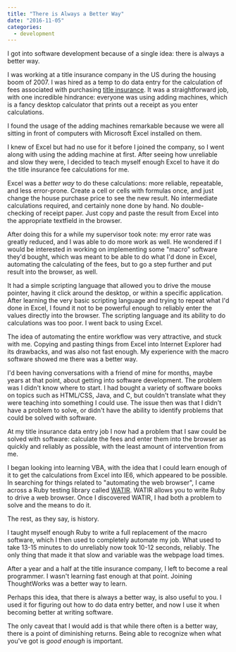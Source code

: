 ```yaml
---
title: "There is Always a Better Way"
date: "2016-11-05"
categories:
  - development
---
```

I got into software development because of a single idea: there is always a better way.

I was working at a title insurance company in the US during the housing boom of 2007. I was hired as a temp to do data entry for the calculation of fees associated with purchasing [title insurance](https://en.wikipedia.org/wiki/Title_insurance). It was a straightforward job, with one incredible hindrance: everyone was using adding machines, which is a fancy desktop calculator that prints out a receipt as you enter calculations.

<!--more-->

I found the usage of the adding machines remarkable because we were all sitting in front of computers with Microsoft Excel installed on them.

I knew of Excel but had no use for it before I joined the company, so I went along with using the adding machine at first. After seeing how unreliable and slow they were, I decided to teach myself enough Excel to have it do the title insurance fee calculations for me.

Excel was a *better way* to do these calculations: more reliable, repeatable, and less error-prone. Create a cell or cells with formulas once, and just change the house purchase price to see the new result. No intermediate calculations required, and certainly none done by hand. No double-checking of receipt paper. Just copy and paste the result from Excel into the appropriate textfield in the browser.

After doing this for a while my supervisor took note: my error rate was greatly reduced, and I was able to do more work as well. He wondered if I would be interested in working on implementing some "macro" software they'd bought, which was meant to be able to do what I'd done in Excel, automating the calculating of the fees, but to go a step further and put result into the browser, as well.

It had a simple scripting language that allowed you to drive the mouse pointer, having it click around the desktop, or within a specific application. After learning the very basic scripting language and trying to repeat what I'd done in Excel, I found it not to be powerful enough to reliably enter the values directly into the browser. The scripting language and its ability to do calculations was too poor. I went back to using Excel.

The idea of automating the entire workflow was very attractive, and stuck with me. Copying and pasting things from Excel into Internet Explorer had its drawbacks, and was also not fast enough. My experience with the macro software showed me there was a better way.

I'd been having conversations with a friend of mine for months, maybe years at that point, about getting into software development. The problem was I didn't know where to start. I had bought a variety of software books on topics such as HTML/CSS, Java, and C, but couldn't translate what they were teaching into something I could use. The issue then was that I didn't have a problem to solve, or didn't have the ability to identify problems that could be solved with software.

At my title insurance data entry job I now had a problem that I saw could be solved with software: calculate the fees and enter them into the browser as quickly and reliably as possible, with the least amount of intervention from me.

I began looking into learning VBA, with the idea that I could learn enough of it to get the calculations from Excel into IE6, which appeared to be possible. In searching for things related to "automating the web browser", I came across a Ruby testing library called [WATIR](https://watir.github.io). WATIR allows you to write  Ruby to drive a web browser. Once I discovered WATIR, I had both a problem to solve and the means to do it.

The rest, as they say, is history.

I taught myself enough Ruby to write a full replacement of the macro software, which I then used to completely automate my job. What used to take 13-15 minutes to do unreliably now took 10-12 seconds, reliably. The only thing that made it that slow and variable was the webpage load times.

After a year and a half at the title insurance company, I left to become a real programmer. I wasn't learning fast enough at that point. Joining ThoughtWorks was a better way to learn.

Perhaps this idea, that there is always a better way, is also useful to you. I used it for figuring out how to do data entry better, and now I use it when becoming better at writing software. 

The only caveat that I would add is that while there often is a better way, there is a point of diminishing returns. Being able to recognize when what you've got is *good enough* is important.

